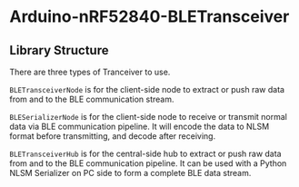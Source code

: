 # Arduino-nRF52840-BLETransceiver

## Library Structure

There are three types of Tranceiver to use.

`BLETransceiverNode` is for the client-side node to extract or push raw data from and to the BLE communication stream.

`BLESerializerNode` is for the client-side node to receive or transmit normal data via BLE communication pipeline. It will encode the data to NLSM format before transmitting, and decode after receiving. 

`BLETransceiverHub` is for the central-side hub to extract or push raw data from and to the BLE communication pipeline. It can be used with a Python NLSM Serializer on PC side to form a complete BLE data stream.
